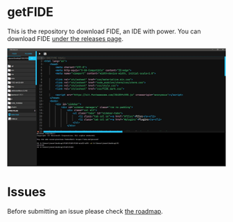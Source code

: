 # getFIDE

This is the repository to download FIDE, an IDE with power. You can download FIDE [under the releases page](https://github.com/fishcode23/getFIDE/releases).

![Screenshot](https://raw.githubusercontent.com/fishcode23/getFIDE/main/screenshot.jpg)

# Issues

Before submitting an issue please check [the roadmap](https://github.com/users/fishcode23/projects/1).
